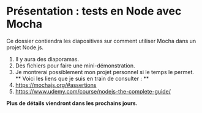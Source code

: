 # Présentation : tests en Node avec Mocha

Ce dossier contiendra les diapositives sur comment utiliser Mocha dans un projet Node.js.
1. Il y aura des diaporamas.
2. Des fichiers pour faire une mini-démonstration.
3. Je montrerai possiblement mon projet personnel si le temps le permet.
** Voici les liens que je suis en train de consulter : **
4. https://mochajs.org/#assertions
5. https://www.udemy.com/course/nodejs-the-complete-guide/

**Plus de détails viendront dans les prochains jours.**






